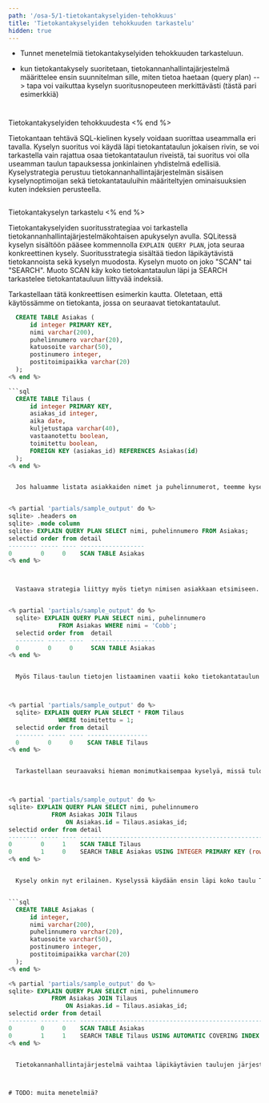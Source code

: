 ```yaml
---
path: '/osa-5/1-tietokantakyselyiden-tehokkuus'
title: 'Tietokantakyselyiden tehokkuuden tarkastelu'
hidden: true
---
```



<text-box variant='learningObjectives' name='Oppimistavoitteet'>

- Tunnet menetelmiä tietokantakyselyiden tehokkuuden tarkasteluun.

</text-box>


- kun tietokantakysely suoritetaan, tietokannanhallintajärjestelmä määrittelee ensin suunnitelman sille, miten tietoa haetaan (query plan) --> tapa voi vaikuttaa kyselyn suoritusnopeuteen merkittävästi (tästä pari esimerkkiä)

#
  Tietokantakyselyiden tehokkuudesta
<% end %>


  Tietokantaan tehtävä SQL-kielinen kysely voidaan suorittaa useammalla eri tavalla. Kyselyn suoritus voi käydä läpi tietokantataulun jokaisen rivin, se voi tarkastella vain rajattua osaa tietokantataulun riveistä, tai suoritus voi olla useamman taulun tapauksessa jonkinlainen yhdistelmä edellisiä. Kyselystrategia perustuu tietokannanhallintajärjestelmän sisäisen kyselynoptimoijan sekä tietokantatauluihin määriteltyjen ominaisuuksien kuten indeksien perusteella.



##
  Tietokantakyselyn tarkastelu
<% end %>


  Tietokantakyselyiden suoritusstrategiaa voi tarkastella tietokannanhallintajärjestelmäkohtaisen apukyselyn avulla. SQLitessä kyselyn sisältöön pääsee kommennolla `EXPLAIN QUERY PLAN`, jota seuraa konkreettinen kysely. Suoritusstrategia sisältää tiedon läpikäytävistä tietokannoista sekä kyselyn muodosta. Kyselyn muoto on joko "SCAN" tai "SEARCH". Muoto SCAN käy koko tietokantataulun läpi ja SEARCH tarkastelee tietokantatauluun liittyvää indeksiä.



  Tarkastellaan tätä konkreettisen esimerkin kautta. Oletetaan, että käytössämme on tietokanta, jossa on seuraavat tietokantataulut.


```sql
  CREATE TABLE Asiakas (
      id integer PRIMARY KEY,
      nimi varchar(200),
      puhelinnumero varchar(20),
      katuosoite varchar(50),
      postinumero integer,
      postitoimipaikka varchar(20)
  );
<% end %>

```sql
  CREATE TABLE Tilaus (
      id integer PRIMARY KEY,
      asiakas_id integer,
      aika date,
      kuljetustapa varchar(40),
      vastaanotettu boolean,
      toimitettu boolean,
      FOREIGN KEY (asiakas_id) REFERENCES Asiakas(id)
  );
<% end %>


  Jos haluamme listata asiakkaiden nimet ja puhelinnumerot, teemme kyselyn "SELECT nimi, puhelinnumero FROM Asiakas". Strategia on selvä -- käydään koko tietokantataulu läpi. Ensimmäisessä esimerkissä kytketään lisäksi SQLiten otsikot päälle ja vaihdetaan tulostusmuotoa kolumnimuotoon. Alla olevissa esimerkeissä on lisäksi käytetty .width -komentoa tulostuksen leveyden sovittamiseksi.


<% partial 'partials/sample_output' do %>
sqlite> .headers on
sqlite> .mode column
sqlite> EXPLAIN QUERY PLAN SELECT nimi, puhelinnumero FROM Asiakas;
selectid order from detail
-------- ----- ---- ------------------
0        0     0    SCAN TABLE Asiakas
<% end %>



  Vastaava strategia liittyy myös tietyn nimisen asiakkaan etsimiseen. Alla kuvatussa esimerkissä tarkastellaan kyselyä, missä etsitään Cobb-nimistä asiakasta.


<% partial 'partials/sample_output' do %>
  sqlite> EXPLAIN QUERY PLAN SELECT nimi, puhelinnumero
              FROM Asiakas WHERE nimi = 'Cobb';
  selectid order from  detail
  -------- ----- ----  ------------------
  0        0     0     SCAN TABLE Asiakas
<% end %>


  Myös Tilaus-taulun tietojen listaaminen vaatii koko tietokantataulun läpikäynnin. Alla listataan tilaukset, jotka on jo toimitettu.



<% partial 'partials/sample_output' do %>
  sqlite> EXPLAIN QUERY PLAN SELECT * FROM Tilaus
              WHERE toimitettu = 1;
  selectid order from detail
  -------- ----- ---- -----------------
  0        0     0    SCAN TABLE Tilaus
<% end %>


  Tarkastellaan seuraavaksi hieman monimutkaisempaa kyselyä, missä tulostetaan niiden asiakkaiden nimet, jotka ovat tehneet vähintään yhden tilauksen.



<% partial 'partials/sample_output' do %>
sqlite> EXPLAIN QUERY PLAN SELECT nimi, puhelinnumero
            FROM Asiakas JOIN Tilaus
                ON Asiakas.id = Tilaus.asiakas_id;
selectid order from detail
-------- ----- ---- --------------------------------------------------------
0        0     1    SCAN TABLE Tilaus
0        1     0    SEARCH TABLE Asiakas USING INTEGER PRIMARY KEY (rowid=?)
<% end %>


  Kysely onkin nyt erilainen. Kyselyssä käydään ensin läpi koko taulu Tilaus, jonka jälkeen etsitään tietokantataulusta Asiakas rivejä asiakas-taulun pääavaimen perusteella. Entä jos tietokantataulu Asiakas olisikin määritelty siten, että kenttä `id` ei olisi pääavain?


```sql
  CREATE TABLE Asiakas (
      id integer,
      nimi varchar(200),
      puhelinnumero varchar(20),
      katuosoite varchar(50),
      postinumero integer,
      postitoimipaikka varchar(20)
  );
<% end %>

<% partial 'partials/sample_output' do %>
sqlite> EXPLAIN QUERY PLAN SELECT nimi, puhelinnumero
            FROM Asiakas JOIN Tilaus
                ON Asiakas.id = Tilaus.asiakas_id;
selectid order from detail
-------- ----- ---- -----------------------------------------------------------------
0        0     0    SCAN TABLE Asiakas
0        1     1    SEARCH TABLE Tilaus USING AUTOMATIC COVERING INDEX (asiakas_id=?)
<% end %>


  Tietokannanhallintajärjestelmä vaihtaa läpikäytävien taulujen järjestystyä. Nyt kysely käy ensin läpi koko Asiakas-taulun, ja etsii tämän jälkeen Tilaus-taulusta tietoa automaattisesti luodun indeksin perusteella.



# TODO: muita menetelmiä?
